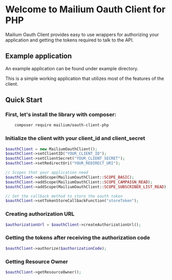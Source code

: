 # Welcome to Mailium Oauth Client for PHP

Mailium Oauth Client provides easy to use wrappers for authorizing your application and getting the tokens required to talk to the API.

## Example application

An example application can be found under example directory.

This is a simple working application that utilizes most of the features of the client.

## Quick Start

### First, let's install the library with composer:

```bash
    composer require mailium/oauth-client-php
```

### Initialize the client with your client_id and client_secret

```php
$oauthClient = new MailiumOauthClient();
$oauthClient->setClientID("YOUR_CLIENT_ID");
$oauthClient->setClientSecret("YOUR_CLIENT_SECRET");
$oauthClient->setRedirectUri("YOUR_REDIRECT_URI");

// Scopes that your application need
$oauthClient->addScope(MailiumOauthClient::SCOPE_BASIC);
$oauthClient->addScope(MailiumOauthClient::SCOPE_CAMPAIGN_READ);
$oauthClient->addScope(MailiumOauthClient::SCOPE_SUBSCRIBER_LIST_READ);

// Set the callback method to store the oauth token
$oauthClient->setTokenStoreCallbackFunction("storeToken");
```

### Creating authorization URL

```php
$authorizationUrl = $oauthClient->createAuthorizationUrl();
```


### Getting the tokens after receiving the authorization code

```php
$oauthClient->authorize($authorizationCode);
```

### Getting Resource Owner

```php
$oauthClient->getResourceOwner();
```
